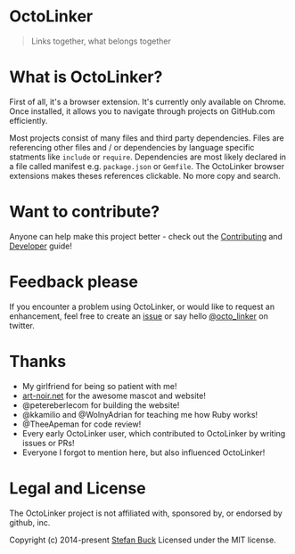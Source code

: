# OctoLinker

> Links together, what belongs together

# What is OctoLinker?

First of all, it's a browser extension. It's currently only available on Chrome. Once installed, it allows you to navigate through projects on GitHub.com efficiently.

Most projects consist of many files and third party dependencies. Files are referencing other files and / or dependencies by language specific statments like `include` or `require`. Dependencies are most likely declared in a file called manifest e.g. `package.json` or `Gemfile`. The OctoLinker browser extensions makes theses references clickable. No more copy and search.

# Want to contribute?

Anyone can help make this project better - check out the [Contributing](/CONTRIBUTING.md) and [Developer](/DEVELOPER.md) guide!

# Feedback please

If you encounter a problem using OctoLinker, or would like to request an enhancement, feel free to create an [issue](https://github.com/OctoLinker/browser-extension/issues) or say hello [@octo_linker](https://twitter.com/OctoLinker) on twitter.


# Thanks

- My girlfriend for being so patient with me!
- [art-noir.net](http://art-noir.net) for the awesome mascot and website!
- @petereberlecom for building the website!
- @kkamilio and @WolnyAdrian for teaching me how Ruby works!
- @TheeApeman for code review!
- Every early OctoLinker user, which contributed to OctoLinker by writing issues or PRs!
- Everyone I forgot to mention here, but also influenced OctoLinker!

# Legal and License

The OctoLinker project is not affiliated with, sponsored by, or endorsed by github, inc.

Copyright (c) 2014-present [Stefan Buck](https://github.com/stefanbuck) Licensed under the MIT license.
